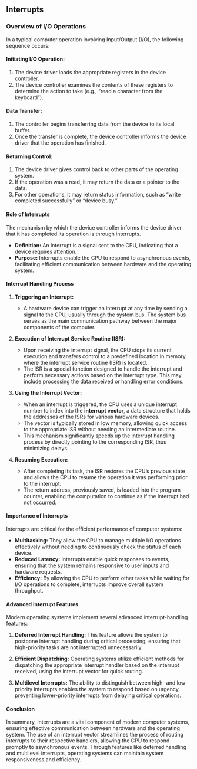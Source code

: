 ## Interrupts

### Overview of I/O Operations

In a typical computer operation involving Input/Output (I/O), the following sequence occurs:

#### Initiating I/O Operation:
1. The device driver loads the appropriate registers in the device controller.
2. The device controller examines the contents of these registers to determine the action to take (e.g., “read a character from the keyboard”).

#### Data Transfer:
1. The controller begins transferring data from the device to its local buffer.
2. Once the transfer is complete, the device controller informs the device driver that the operation has finished.

#### Returning Control:
1. The device driver gives control back to other parts of the operating system.
2. If the operation was a read, it may return the data or a pointer to the data.
3. For other operations, it may return status information, such as “write completed successfully” or “device busy.”

#### Role of Interrupts
The mechanism by which the device controller informs the device driver that it has completed its operation is through interrupts. 

- **Definition:** An interrupt is a signal sent to the CPU, indicating that a device requires attention.
- **Purpose:** Interrupts enable the CPU to respond to asynchronous events, facilitating efficient communication between hardware and the operating system.

#### Interrupt Handling Process
1. **Triggering an Interrupt:**
   - A hardware device can trigger an interrupt at any time by sending a signal to the CPU, usually through the system bus. The system bus serves as the main communication pathway between the major components of the computer.

2. **Execution of Interrupt Service Routine (ISR):**
   - Upon receiving the interrupt signal, the CPU stops its current execution and transfers control to a predefined location in memory where the interrupt service routine (ISR) is located.
   - The ISR is a special function designed to handle the interrupt and perform necessary actions based on the interrupt type. This may include processing the data received or handling error conditions.

3. **Using the Interrupt Vector:**
   - When an interrupt is triggered, the CPU uses a unique interrupt number to index into the **interrupt vector**, a data structure that holds the addresses of the ISRs for various hardware devices.
   - The vector is typically stored in low memory, allowing quick access to the appropriate ISR without needing an intermediate routine.
   - This mechanism significantly speeds up the interrupt handling process by directly pointing to the corresponding ISR, thus minimizing delays.

4. **Resuming Execution:**
   - After completing its task, the ISR restores the CPU’s previous state and allows the CPU to resume the operation it was performing prior to the interrupt.
   - The return address, previously saved, is loaded into the program counter, enabling the computation to continue as if the interrupt had not occurred.

#### Importance of Interrupts
Interrupts are critical for the efficient performance of computer systems:

- **Multitasking:** They allow the CPU to manage multiple I/O operations effectively without needing to continuously check the status of each device.
- **Reduced Latency:** Interrupts enable quick responses to events, ensuring that the system remains responsive to user inputs and hardware requests.
- **Efficiency:** By allowing the CPU to perform other tasks while waiting for I/O operations to complete, interrupts improve overall system throughput.

#### Advanced Interrupt Features
Modern operating systems implement several advanced interrupt-handling features:

1. **Deferred Interrupt Handling:** This feature allows the system to postpone interrupt handling during critical processing, ensuring that high-priority tasks are not interrupted unnecessarily.
   
2. **Efficient Dispatching:** Operating systems utilize efficient methods for dispatching the appropriate interrupt handler based on the interrupt received, using the interrupt vector for quick routing.

3. **Multilevel Interrupts:** The ability to distinguish between high- and low-priority interrupts enables the system to respond based on urgency, preventing lower-priority interrupts from delaying critical operations.

#### Conclusion
In summary, interrupts are a vital component of modern computer systems, ensuring effective communication between hardware and the operating system. The use of an interrupt vector streamlines the process of routing interrupts to their respective handlers, allowing the CPU to respond promptly to asynchronous events. Through features like deferred handling and multilevel interrupts, operating systems can maintain system responsiveness and efficiency.
